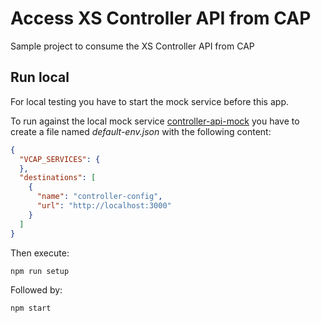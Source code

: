 # Access XS Controller API from CAP

Sample project to consume the XS Controller API from CAP

## Run local

For local testing you have to start the mock service  before this app.

To run against the local mock service [controller-api-mock](https://github.com/gregorwolf/controller-api-mock) you have to create a file named *default-env.json* with the following content:

```JSON
{
  "VCAP_SERVICES": {
  },
  "destinations": [
    {
      "name": "controller-config",
      "url": "http://localhost:3000"
    }
  ]
}
```

Then execute:

`npm run setup`

Followed by:

`npm start`

